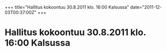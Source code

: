 +++
title="Hallitus kokoontuu 30.8.2011 klo. 16:00 Kalsussa"
date="2011-12-03T00:37:00Z"
+++

# Hallitus kokoontuu 30.8.2011 klo. 16:00 Kalsussa




